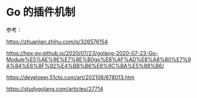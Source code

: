 # Go 的插件机制



参考：

https://zhuanlan.zhihu.com/p/326576154

https://hex-py.github.io/2020/07/23/golang-2020-07-23-Go-Module%E5%AE%9E%E7%8E%B0go%E8%AF%AD%E8%A8%80%E7%9A%84%E6%8F%92%E4%BB%B6%E6%9C%BA%E5%88%B6/

https://developer.51cto.com/art/202108/678013.htm

https://studygolang.com/articles/27714